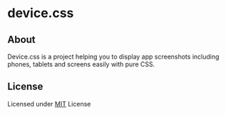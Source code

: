 # device.css

## About
Device.css is a project helping you to display app screenshots including phones, tablets and screens easily with pure CSS.

## License
Licensed under [MIT](http://opensource.org/licenses/MIT) License
